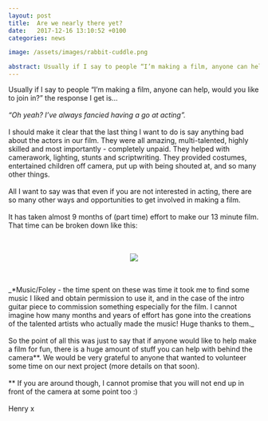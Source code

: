 ```yaml
---
layout: post
title:  Are we nearly there yet?
date:   2017-12-16 13:10:52 +0100
categories: news

image: /assets/images/rabbit-cuddle.png

abstract: Usually if I say to people “I’m making a film, anyone can help, would you like to join in?” the response I get is...
---
```

Usually if I say to people “I’m making a film, anyone can help, would you like to join in?” the response I get is...
<br/>
<br/>
 _“Oh yeah? I’ve always fancied having a go at acting”._
<br/>
<br/>
I should make it clear that the last thing I want to do is say anything bad about the actors in our film. They were all amazing, multi-talented, highly skilled and most importantly - completely unpaid. They helped with camerawork, lighting, stunts and  scriptwriting. They provided costumes, entertained children off camera, put up with being shouted at, and so many other things.
<br/>
<br/>
 All I want to say was that even if you are not interested in acting, there are so many other ways and opportunities to get involved in making a film.
<br/>
<br/>
  It has taken almost 9 months of (part time) effort to make our 13 minute film. That time can be broken down like this:
<br/>  
<br/>
<p align="center">
  <img src="https://nailzcat.github.io/assets/images/Chart.png">
</p>
<br/>
<br/>
_*Music/Foley - the time spent on these was time it took me to find some music I liked and obtain permission to use it, and in the case of the intro guitar piece to commission something especially for the film. I cannot imagine how many months and years of effort has gone into the creations of the talented artists who actually made the music! Huge thanks to them._
<br/>
<br/>
 So the point of all this was just to say that if anyone would like to help make a film for fun, there is a huge amount of stuff you can help with behind the camera**. We would be very grateful to anyone that wanted to volunteer some time on our next project (more details on that soon). 
<br/>
<br/>
** If you are around though, I cannot promise that you will not end up in front of the camera at some point too :)
<br/>
<br/>
Henry x
